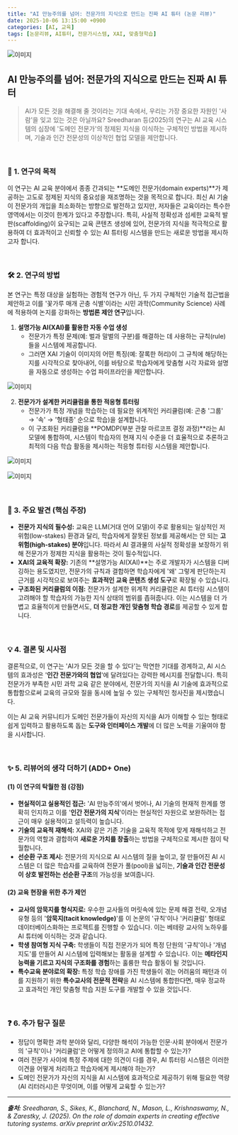 ```yaml
---
title: "AI 만능주의를 넘어: 전문가의 지식으로 만드는 진짜 AI 튜터 (논문 리뷰)"
date: 2025-10-06 13:15:00 +0900
categories: [AI, 교육]
tags: [논문리뷰, AI튜터, 전문가시스템, XAI, 맞춤형학습]
---
```


![이미지](/assets/domain-experts-1.png)

## AI 만능주의를 넘어: 전문가의 지식으로 만드는 진짜 AI 튜터

> AI가 모든 것을 해결해 줄 것이라는 기대 속에서, 우리는 가장 중요한 자원인 '사람'을 잊고 있는 것은 아닐까요? Sreedharan 등(2025)의 연구는 AI 교육 시스템의 심장에 '도메인 전문가'의 정제된 지식을 이식하는 구체적인 방법을 제시하며, 기술과 인간 전문성의 이상적인 협업 모델을 제안합니다.

<br>

### 🎯 1. 연구의 목적

이 연구는 AI 교육 분야에서 종종 간과되는 **도메인 전문가(domain experts)**가 제공하는 고도로 정제된 지식의 중요성을 재조명하는 것을 목적으로 합니다. 최신 AI 기술이 전문가의 개입을 최소화하는 방향으로 발전하고 있지만, 저자들은 교육이라는 특수한 영역에서는 이것이 한계가 있다고 주장합니다. 특히, 사실적 정확성과 섬세한 교육적 발판(scaffolding)이 요구되는 교육 콘텐츠 생성에 있어, 전문가의 지식을 적극적으로 활용하여 더 효과적이고 신뢰할 수 있는 AI 튜터링 시스템을 만드는 새로운 방법을 제시하고자 합니다.

<br>

### 🛠️ 2. 연구의 방법

본 연구는 특정 대상을 실험하는 경험적 연구가 아닌, 두 가지 구체적인 기술적 접근법을 제안하고 이를 '꽃가루 매개 곤충 식별'이라는 시민 과학(Community Science) 사례에 적용하여 논지를 강화하는 **방법론 제안 연구**입니다.

1.  **설명가능 AI(XAI)를 활용한 자동 수업 생성**
    -   전문가가 특정 문제(예: 벌과 말벌의 구분)를 해결하는 데 사용하는 규칙(rule)들을 시스템에 제공합니다.
    -   그러면 XAI 기술이 이미지의 어떤 특징(예: 잘록한 허리)이 그 규칙에 해당하는지를 시각적으로 찾아내어, 이를 바탕으로 학습자에게 맞춤형 시각 자료와 설명을 자동으로 생성하는 수업 파이프라인을 제안합니다.

![이미지](/assets/domain-experts-2.png)
  
2.  **전문가가 설계한 커리큘럼을 통한 적응형 튜터링**
    -   전문가가 특정 개념을 학습하는 데 필요한 위계적인 커리큘럼(예: 곤충 '그룹' → '속' → '형태종' 순으로 학습)을 설계합니다.
    -   이 구조화된 커리큘럼을 **POMDP(부분 관찰 마르코프 결정 과정)**라는 AI 모델에 통합하여, 시스템이 학습자의 현재 지식 수준을 더 효율적으로 추론하고 최적의 다음 학습 활동을 제시하는 적응형 튜터링 시스템을 제안합니다.

![이미지](/assets/domain-experts-3.png)

![이미지](/assets/domain-experts-4.png)

<br>

### 🔑 3. 주요 발견 (핵심 주장)

* **전문가 지식의 필수성:** 교육은 LLM(거대 언어 모델)이 주로 활용되는 일상적인 저위험(low-stakes) 환경과 달리, 학습자에게 잘못된 정보를 제공해서는 안 되는 **고위험(high-stakes) 분야**입니다. 따라서 AI 결과물의 사실적 정확성을 보장하기 위해 전문가가 정제한 지식을 활용하는 것이 필수적입니다.
* **XAI의 교육적 확장:** 기존의 **설명가능 AI(XAI)**는 주로 개발자가 시스템을 디버깅하는 용도였지만, 전문가의 규칙과 결합하면 학습자에게 '왜' 그렇게 판단하는지 근거를 시각적으로 보여주는 **효과적인 교육 콘텐츠 생성 도구**로 확장될 수 있습니다.
* **구조화된 커리큘럼의 이점:** 전문가가 설계한 위계적 커리큘럼은 AI 튜터링 시스템이 고려해야 할 학습자의 가능한 지식 상태의 범위를 좁혀줍니다. 이는 시스템을 더 가볍고 효율적이게 만들면서도, **더 정교한 개인 맞춤형 학습 경로**를 제공할 수 있게 합니다.

<br>

### 💡 4. 결론 및 시사점

결론적으로, 이 연구는 'AI가 모든 것을 할 수 있다'는 막연한 기대를 경계하고, AI 시스템의 효과성은 '**인간 전문가와의 협업**'에 달려있다는 강력한 메시지를 전달합니다. 특히 전문가가 부족한 시민 과학 교육 같은 분야에서, 전문가의 지식을 AI 기술에 효과적으로 통합함으로써 교육의 규모와 질을 동시에 높일 수 있는 구체적인 청사진을 제시했습니다.

이는 AI 교육 커뮤니티가 도메인 전문가들이 자신의 지식을 AI가 이해할 수 있는 형태로 쉽게 입력하고 활용하도록 돕는 **도구와 인터페이스 개발**에 더 많은 노력을 기울여야 함을 시사합니다.

<br>

### ✨ 5. 리뷰어의 생각 더하기 (ADD+ One)

#### (1) 이 연구의 탁월한 점 (강점)

* **현실적이고 실용적인 접근:** 'AI 만능주의'에서 벗어나, AI 기술의 현재적 한계를 명확히 인지하고 이를 '**인간 전문가의 지식**'이라는 현실적인 자원으로 보완하려는 접근이 매우 실용적이고 설득력이 높습니다.
* **기술의 교육적 재해석:** XAI와 같은 기존 기술을 교육적 목적에 맞게 재해석하고 전문가의 역할과 결합하여 **새로운 가치를 창출**하는 방법을 구체적으로 제시한 점이 탁월합니다.
* **선순환 구조 제시:** 전문가의 지식으로 AI 시스템의 질을 높이고, 잘 만들어진 AI 시스템은 더 많은 학습자를 교육하여 전문가 풀(pool)을 넓히는, **기술과 인간 전문성이 상호 발전하는 선순환 구조**의 가능성을 보여줍니다.

#### (2) 교육 현장을 위한 추가 제언

* **교사의 암묵지를 형식지로:** 우수한 교사들의 머릿속에 있는 문제 해결 전략, 오개념 유형 등의 '**암묵지(tacit knowledge)**'를 이 논문의 '규칙'이나 '커리큘럼' 형태로 데이터베이스화하는 프로젝트를 진행할 수 있습니다. 이는 베테랑 교사의 노하우를 AI 튜터에 이식하는 것과 같습니다.
* **학생 참여형 지식 구축:** 학생들이 직접 전문가가 되어 특정 단원의 '규칙'이나 '개념 지도'를 만들어 AI 시스템에 입력해보는 활동을 설계할 수 있습니다. 이는 **메타인지 능력을 기르고 지식의 구조화를 경험**하는 훌륭한 학습 활동이 될 것입니다.
* **특수교육 분야로의 확장:** 특정 학습 장애를 가진 학생들이 겪는 어려움의 패턴과 이를 지원하기 위한 **특수교사의 전문적 전략**을 AI 시스템에 통합한다면, 매우 정교하고 효과적인 개인 맞춤형 학습 지원 도구를 개발할 수 있을 것입니다.

<br>

### ❓ 6. 추가 탐구 질문

* 정답이 명확한 과학 분야와 달리, 다양한 해석이 가능한 인문·사회 분야에서 전문가의 '규칙'이나 '커리큘럼'은 어떻게 정의하고 AI에 통합할 수 있는가?
* 여러 전문가 사이에 특정 주제에 대한 의견이 다를 경우, AI 튜터링 시스템은 이러한 이견을 어떻게 처리하고 학습자에게 제시해야 하는가?
* 도메인 전문가가 자신의 지식을 AI 시스템에 효과적으로 제공하기 위해 필요한 역량(AI 리터러시)은 무엇이며, 이를 어떻게 교육할 수 있는가?

---

_**출처:** Sreedharan, S., Sikes, K., Blanchard, N., Mason, L., Krishnaswamy, N., & Zarestky, J. (2025). On the role of domain experts in creating effective tutoring systems. arXiv preprint arXiv:2510.01432._
